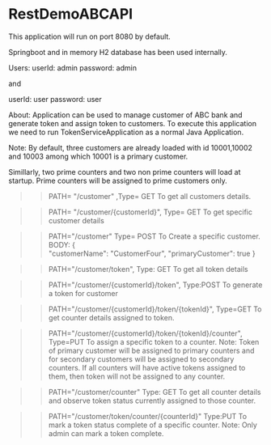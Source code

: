 # RestDemoABCAPI

This application will run on port 8080 by default.

Springboot and in memory H2 database has been used internally.

Users:
userId: admin
password: admin

and

userId: user
password: user

About: Application can be used to manage customer of ABC bank and generate token and assign token to customers. 
To execute this application we need to run TokenServiceApplication as a normal Java Application.


Note: By default, three customers are already loaded with id 10001,10002 and 10003 
among which 10001 is a primary customer.

Simillarly, two prime counters and two non prime counters will load at startup. Prime counters will be assigned to 
prime customers only.

>>PATH= "/customer" ,Type= GET
To get all customers details. 

>>PATH= "/customer/{customerId}", Type= GET
To get specific customer details

>>PATH="/customer" Type= POST
To Create a specific customer.
BODY:
{   
    "customerName": "CustomerFour",
    "primaryCustomer": true
}


>>PATH="/customer/token", Type: GET
To get all token details

>>PATH="/customer/{customerId}/token", Type:POST
To generate a token for customer

>>PATH="/customer/{customerId}/token/{tokenId}", Type=GET
To get counter details assigned to token.

>>PATH="/customer/{customerId}/token/{tokenId}/counter", Type=PUT
To assign a specific token to a counter.
Note: Token of primary customer will be assigned to primary counters and for secondary customers will be assigned 
to secondary counters.
If all counters will have active tokens assigned to them, then token will not be assigned to any counter.

>>PATH="/customer/counter" Type: GET
To get all counter details and observe token status currently assigned to those counter.

>>PATH="/customer/token/counter/{counterId}" Type:PUT
To mark a token status complete of a specific counter.
Note: Only admin can mark a token complete.




